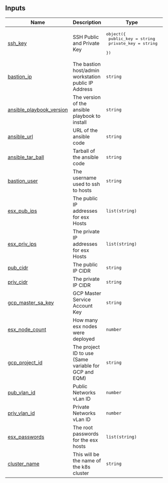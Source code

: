 <!-- BEGIN_TF_DOCS -->
## Inputs

| Name | Description | Type | Default | Required |
|------|-------------|------|---------|:--------:|
| <a name="input_ssh_key"></a> [ssh\_key](#input\_ssh\_key) | SSH Public and Private Key | <pre>object({<br>    public_key  = string<br>    private_key = string<br>  })</pre> | n/a | yes |
| <a name="input_bastion_ip"></a> [bastion\_ip](#input\_bastion\_ip) | The bastion host/admin workstation public IP Address | `string` | n/a | yes |
| <a name="input_ansible_playbook_version"></a> [ansible\_playbook\_version](#input\_ansible\_playbook\_version) | The version of the ansible playbook to install | `string` | n/a | yes |
| <a name="input_ansible_url"></a> [ansible\_url](#input\_ansible\_url) | URL of the ansible code | `string` | n/a | yes |
| <a name="input_ansible_tar_ball"></a> [ansible\_tar\_ball](#input\_ansible\_tar\_ball) | Tarball of the ansible code | `string` | n/a | yes |
| <a name="input_bastion_user"></a> [bastion\_user](#input\_bastion\_user) | The username used to ssh to hosts | `string` | n/a | yes |
| <a name="input_esx_pub_ips"></a> [esx\_pub\_ips](#input\_esx\_pub\_ips) | The public IP addresses for esx Hosts | `list(string)` | n/a | yes |
| <a name="input_esx_priv_ips"></a> [esx\_priv\_ips](#input\_esx\_priv\_ips) | The private IP addresses for esx Hosts | `list(string)` | n/a | yes |
| <a name="input_pub_cidr"></a> [pub\_cidr](#input\_pub\_cidr) | The public IP CIDR | `string` | n/a | yes |
| <a name="input_priv_cidr"></a> [priv\_cidr](#input\_priv\_cidr) | The private IP CIDR | `string` | n/a | yes |
| <a name="input_gcp_master_sa_key"></a> [gcp\_master\_sa\_key](#input\_gcp\_master\_sa\_key) | GCP Master Service Account Key | `string` | n/a | yes |
| <a name="input_esx_node_count"></a> [esx\_node\_count](#input\_esx\_node\_count) | How many esx nodes were deployed | `number` | n/a | yes |
| <a name="input_gcp_project_id"></a> [gcp\_project\_id](#input\_gcp\_project\_id) | The project ID to use (Same variable for GCP and EQM) | `string` | n/a | yes |
| <a name="input_pub_vlan_id"></a> [pub\_vlan\_id](#input\_pub\_vlan\_id) | Public Networks vLan ID | `number` | n/a | yes |
| <a name="input_priv_vlan_id"></a> [priv\_vlan\_id](#input\_priv\_vlan\_id) | Private Networks vLan ID | `number` | n/a | yes |
| <a name="input_esx_passwords"></a> [esx\_passwords](#input\_esx\_passwords) | The root passwords for the esx hosts | `list(string)` | n/a | yes |
| <a name="input_cluster_name"></a> [cluster\_name](#input\_cluster\_name) | This will be the name of the k8s cluster | `string` | n/a | yes |
<!-- END_TF_DOCS -->